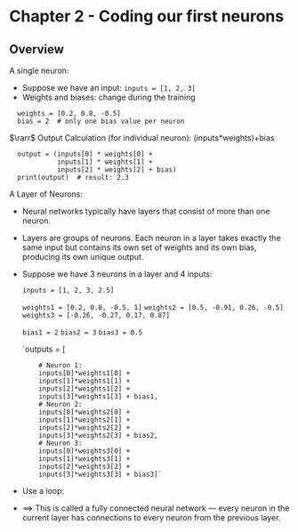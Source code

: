 # Chapter 2 - Coding our first neurons

<!-- Overview -->
## Overview

A single neuron:
* Suppose we have an input: `inputs = [1, 2, 3]`
* Weights and biases: change during the training
```
  weights = [0.2, 0.8, -0.5]
  bias = 2  # only one bias value per neuron
```
$\rarr$ Output Calculation (for individual neuron): (inputs*weights)+bias
```
  output = (inputs[0] * weights[0] +
            inputs[1] * weights[1] +
            inputs[2] * weights[2] + bias)
  print(output)  # result: 2.3
```

A Layer of Neurons:
* Neural networks typically have layers that consist of more than one neuron.
* Layers are groups of neurons. Each neuron in a layer takes exactly the same input but contains its own set of weights and its own bias, producing its own unique output.
* Suppose we have 3 neurons in a layer and 4 inputs:

  `inputs ​= ​[​1​, ​2​, ​3​, ​2.5​]`

  `weights1 ​= ​[​0.2​, ​0.8​, ​-​0.5​, ​1​]` `weights2 ​= ​[​0.5​, ​-​0.91​, ​0.26​, ​-​0.5​]` `weights3 ​= ​[​-​0.26​, ​-​0.27​, ​0.17​, ​0.87​]`

  `bias1 ​= ​2` `bias2 ​= ​3`  `bias3 ​= ​0.5`

  `outputs ​= ​[

          ​# Neuron 1:
          ​inputs[​0​]​*​weights1[​0​] ​+ 
          ​inputs[​1​]​*​weights1[​1​] ​+ 
          ​inputs[​2​]​*​weights1[​2​] ​+ 
          ​inputs[​3​]​*​weights1[​3​] ​+ ​bias1,
          ​# Neuron 2: 
          ​inputs[​0​]​*​weights2[​0​] ​+ 
          ​inputs[​1​]​*​weights2[​1​] ​+ ​
          inputs[​2​]​*​weights2[​2​] ​+ ​
          inputs[​3​]​*​weights2[​3​] ​+ ​bias2,
          ​# Neuron 3: ​
          inputs[​0​]​*​weights3[​0​] ​+ 
          ​inputs[​1​]​*​weights3[​1​] ​+ ​
          inputs[​2​]​*​weights3[​2​] ​+ 
          ​inputs[​3​]​*​weights3[​3​] ​+ ​bias3]`

* Use a loop: 
* ==> This is called a ​fully connected​ neural network — every neuron in the current layer has connections to every neuron from the previous layer.

<!-- Examples -->

